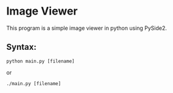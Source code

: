 # Image Viewer
This program is a simple image viewer in python using PySide2.

## Syntax:
```shell
python main.py [filename]
```
or

```shell
./main.py [filename]
```
